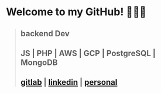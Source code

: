 # Welcome to my GitHub! 👨🏽‍💻

>
>  ## backend Dev
>  ## JS | PHP | AWS | GCP | PostgreSQL | MongoDB
>  ## [gitlab](www.gitlab.com/clopez12) | [linkedin](https://www.linkedin.com/in/celopez12) | [personal](https://clopez7.github.io)

